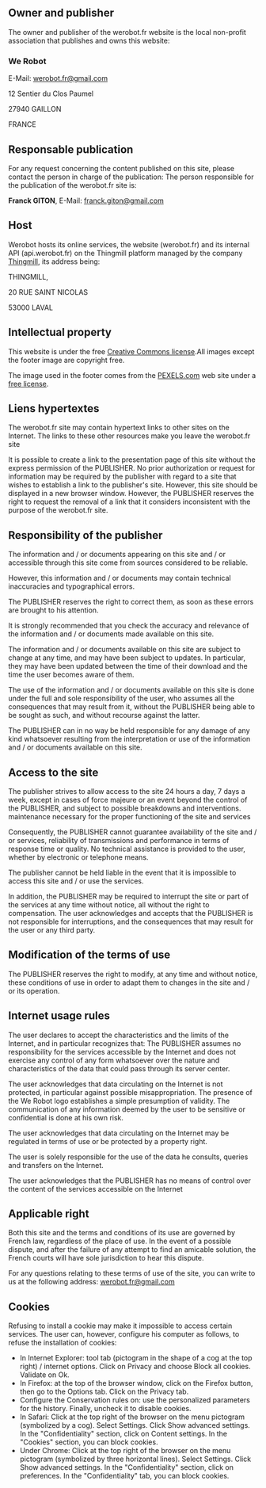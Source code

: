 ## Owner and publisher

The owner and publisher of the werobot.fr website is the local non-profit association that publishes and owns this website:

### We Robot

E-Mail: [werobot.fr@gmail.com](mailto:werobot.fr@gmail.com)

12 Sentier du Clos Paumel

27940 GAILLON

FRANCE

## Responsable publication

For any request concerning the content published on this site, please contact the person in charge of the publication:
The person responsible for the publication of the werobot.fr site is:

**Franck GITON**, E-Mail: [franck.giton@gmail.com](mailto:franck.giton@gmail.com)

## Host 

Werobot hosts its online services, the website (werobot.fr) and its internal API (api.werobot.fr) on the Thingmill platform managed by the company [Thingmill](https://www.societe.com/etablissement/thingmill-89068760100025.html), its address being:

THINGMILL,

20 RUE SAINT NICOLAS

53000 LAVAL

## Intellectual property

This website is under the free [Creative Commons license](https://creativecommons.org).All images except the footer image are copyright free.

The image used in the footer comes from the [PEXELS.com](https://pexels.com) web site under a [free license](https://www.pexels.com/photo-license/).

## Liens hypertextes

The werobot.fr site may contain hypertext links to other sites on the Internet. The links to these other resources make you leave the werobot.fr site

It is possible to create a link to the presentation page of this site without the express permission of the PUBLISHER. No prior authorization or request for information may be required by the publisher with regard to a site that wishes to establish a link to the publisher's site. However, this site should be displayed in a new browser window. However, the PUBLISHER reserves the right to request the removal of a link that it considers inconsistent with the purpose of the werobot.fr site.

## Responsibility of the publisher

The information and / or documents appearing on this site and / or accessible through this site come from sources considered to be reliable.

However, this information and / or documents may contain technical inaccuracies and typographical errors.

The PUBLISHER reserves the right to correct them, as soon as these errors are brought to his attention.

It is strongly recommended that you check the accuracy and relevance of the information and / or documents made available on this site.

The information and / or documents available on this site are subject to change at any time, and may have been subject to updates. In particular, they may have been updated between the time of their download and the time the user becomes aware of them.

The use of the information and / or documents available on this site is done under the full and sole responsibility of the user, who assumes all the consequences that may result from it, without the PUBLISHER being able to be sought as such, and without recourse against the latter.

The PUBLISHER can in no way be held responsible for any damage of any kind whatsoever resulting from the interpretation or use of the information and / or documents available on this site.

## Access to the site

The publisher strives to allow access to the site 24 hours a day, 7 days a week, except in cases of force majeure or an event beyond the control of the PUBLISHER, and subject to possible breakdowns and interventions. maintenance necessary for the proper functioning of the site and services

Consequently, the PUBLISHER cannot guarantee availability of the site and / or services, reliability of transmissions and performance in terms of response time or quality. No technical assistance is provided to the user, whether by electronic or telephone means.

The publisher cannot be held liable in the event that it is impossible to access this site and / or use the services.

In addition, the PUBLISHER may be required to interrupt the site or part of the services at any time without notice, all without the right to compensation. The user acknowledges and accepts that the PUBLISHER is not responsible for interruptions, and the consequences that may result for the user or any third party.

## Modification of the terms of use

The PUBLISHER reserves the right to modify, at any time and without notice, these conditions of use in order to adapt them to changes in the site and / or its operation.

## Internet usage rules

The user declares to accept the characteristics and the limits of the Internet, and in particular recognizes that: The PUBLISHER assumes no responsibility for the services accessible by the Internet and does not exercise any control of any form whatsoever over the nature and characteristics of the data that could pass through its server center.

The user acknowledges that data circulating on the Internet is not protected, in particular against possible misappropriation. The presence of the We Robot logo establishes a simple presumption of validity. The communication of any information deemed by the user to be sensitive or confidential is done at his own risk.

The user acknowledges that data circulating on the Internet may be regulated in terms of use or be protected by a property right.

The user is solely responsible for the use of the data he consults, queries and transfers on the Internet.

The user acknowledges that the PUBLISHER has no means of control over the content of the services accessible on the Internet

## Applicable right

Both this site and the terms and conditions of its use are governed by French law, regardless of the place of use. In the event of a possible dispute, and after the failure of any attempt to find an amicable solution, the French courts will have sole jurisdiction to hear this dispute.

For any questions relating to these terms of use of the site, you can write to us at the following address: werobot.fr@gmail.com

## Cookies

Refusing to install a cookie may make it impossible to access certain services. The user can, however, configure his computer as follows, to refuse the installation of cookies:

- In Internet Explorer: tool tab (pictogram in the shape of a cog at the top right) / internet options. Click on Privacy and choose Block all cookies. Validate on Ok.
- In Firefox: at the top of the browser window, click on the Firefox button, then go to the Options tab. Click on the Privacy tab.
- Configure the Conservation rules on: use the personalized parameters for the history. Finally, uncheck it to disable cookies.
- In Safari: Click at the top right of the browser on the menu pictogram (symbolized by a cog). Select Settings. Click Show advanced settings. In the "Confidentiality" section, click on Content settings. In the "Cookies" section, you can block cookies.
- Under Chrome: Click at the top right of the browser on the menu pictogram (symbolized by three horizontal lines). Select Settings. Click Show advanced settings. In the "Confidentiality" section, click on preferences. In the "Confidentiality" tab, you can block cookies.
